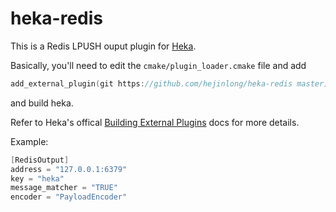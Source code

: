 # heka-redis

This is a Redis LPUSH ouput plugin for <a href="http://hekad.readthedocs.org/"> Heka</a>.

Basically, you'll need to edit the `cmake/plugin_loader.cmake` file and add

```cpp
add_external_plugin(git https://github.com/hejinlong/heka-redis master)
```

and build heka.

Refer to Heka's offical <a href="http://hekad.readthedocs.org/en/latest/installing.html#build-include-externals">Building External Plugins</a> docs for more details.

Example:

```cpp
[RedisOutput]
address = "127.0.0.1:6379"
key = "heka"
message_matcher = "TRUE"
encoder = "PayloadEncoder"
```